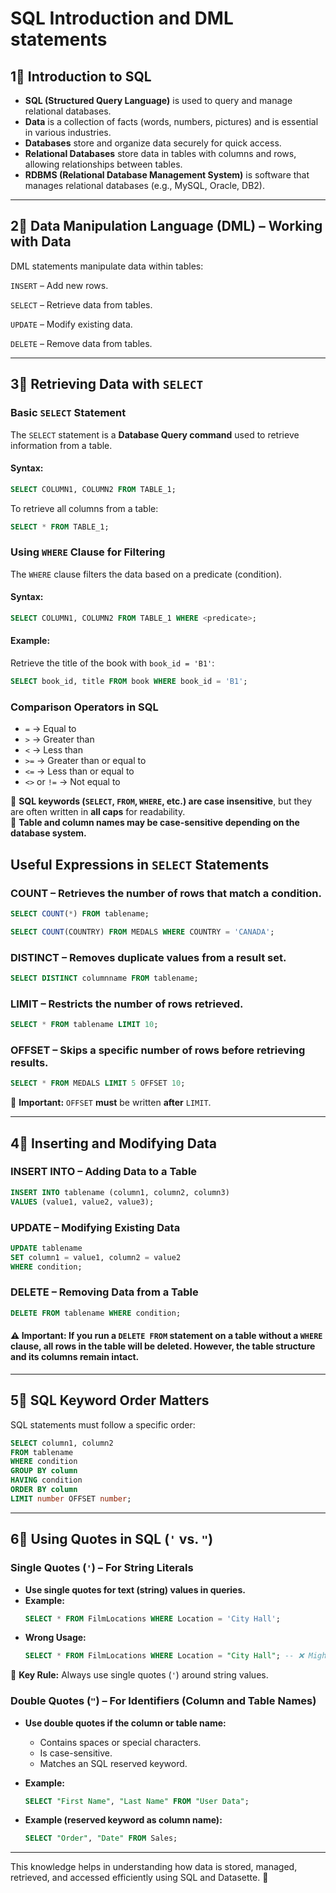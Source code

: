 # SQL Introduction and DML statements

## 1⃣ Introduction to SQL  
- **SQL (Structured Query Language)** is used to query and manage relational databases.  
- **Data** is a collection of facts (words, numbers, pictures) and is essential in various industries.  
- **Databases** store and organize data securely for quick access.  
- **Relational Databases** store data in tables with columns and rows, allowing relationships between tables.  
- **RDBMS (Relational Database Management System)** is software that manages relational databases (e.g., MySQL, Oracle, DB2).  

---

## 2⃣ Data Manipulation Language (DML) – Working with Data
DML statements manipulate data within tables:

`INSERT` – Add new rows.

`SELECT` – Retrieve data from tables.

`UPDATE` – Modify existing data.

`DELETE` – Remove data from tables.

---

## 3⃣ Retrieving Data with `SELECT`  
### Basic `SELECT` Statement  
The `SELECT` statement is a **Database Query command** used to retrieve information from a table.  

#### Syntax:
```sql
SELECT COLUMN1, COLUMN2 FROM TABLE_1;
```
To retrieve all columns from a table:
```sql
SELECT * FROM TABLE_1;
```

### Using `WHERE` Clause for Filtering  
The `WHERE` clause filters the data based on a predicate (condition).  

#### Syntax:
```sql
SELECT COLUMN1, COLUMN2 FROM TABLE_1 WHERE <predicate>;
```
#### Example:
Retrieve the title of the book with `book_id = 'B1'`:
```sql
SELECT book_id, title FROM book WHERE book_id = 'B1';
```

### Comparison Operators in SQL  
- `=` → Equal to  
- `>` → Greater than  
- `<` → Less than  
- `>=` → Greater than or equal to  
- `<=` → Less than or equal to  
- `<>` or `!=` → Not equal to  

🔹 **SQL keywords (`SELECT`, `FROM`, `WHERE`, etc.) are case insensitive**, but they are often written in **all caps** for readability.  
🔹 **Table and column names may be case-sensitive depending on the database system.**  

## Useful Expressions in `SELECT` Statements  
### COUNT – Retrieves the number of rows that match a condition.  
```sql
SELECT COUNT(*) FROM tablename;
```
```sql
SELECT COUNT(COUNTRY) FROM MEDALS WHERE COUNTRY = 'CANADA';
```

### DISTINCT – Removes duplicate values from a result set.  
```sql
SELECT DISTINCT columnname FROM tablename;
```

### LIMIT – Restricts the number of rows retrieved.  
```sql
SELECT * FROM tablename LIMIT 10;
```

### OFFSET – Skips a specific number of rows before retrieving results.  
```sql
SELECT * FROM MEDALS LIMIT 5 OFFSET 10;
```
🔹 **Important:** `OFFSET` **must** be written **after** `LIMIT`.  

---

## 4⃣ Inserting and Modifying Data  

### INSERT INTO – Adding Data to a Table  
```sql
INSERT INTO tablename (column1, column2, column3)
VALUES (value1, value2, value3);
```

### UPDATE – Modifying Existing Data  
```sql
UPDATE tablename
SET column1 = value1, column2 = value2
WHERE condition;
```

### DELETE – Removing Data from a Table  
```sql
DELETE FROM tablename WHERE condition;
```
#### ⚠️ **Important:** If you run a `DELETE FROM` statement on a table **without a `WHERE` clause**, **all rows in the table will be deleted**. However, the **table structure and its columns remain intact**.

---

## 5⃣ SQL Keyword Order Matters  
SQL statements must follow a specific order:  
```sql
SELECT column1, column2
FROM tablename
WHERE condition
GROUP BY column
HAVING condition
ORDER BY column
LIMIT number OFFSET number;
```

---

## 6⃣ Using Quotes in SQL (`'` vs. `"`)  

### Single Quotes (`'`) – For String Literals  
- **Use single quotes for text (string) values in queries.**  
- **Example:**  
  ```sql
  SELECT * FROM FilmLocations WHERE Location = 'City Hall';
  ```
- **Wrong Usage:**  
  ```sql
  SELECT * FROM FilmLocations WHERE Location = "City Hall"; -- ❌ Might cause errors
  ```
🔹 **Key Rule:** Always use single quotes (`'`) around string values.

### Double Quotes (`"`) – For Identifiers (Column and Table Names)  
- **Use double quotes if the column or table name:**  
  - Contains spaces or special characters.  
  - Is case-sensitive.  
  - Matches an SQL reserved keyword.  

- **Example:**  
  ```sql
  SELECT "First Name", "Last Name" FROM "User Data";
  ```
- **Example (reserved keyword as column name):**  
  ```sql
  SELECT "Order", "Date" FROM Sales;
  ```

---

This knowledge helps in understanding how data is stored, managed, retrieved, and accessed efficiently using SQL and Datasette. 🚀  

